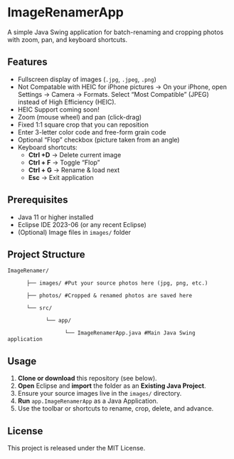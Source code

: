 # ImageRenamerApp

A simple Java Swing application for batch-renaming and cropping photos with zoom, pan, and keyboard shortcuts.

## Features

- Fullscreen display of images (`.jpg`, `.jpeg`, `.png`)
- Not Compatable with HEIC for iPhone pictures -> On your iPhone, open Settings → Camera → Formats.
Select “Most Compatible” (JPEG) instead of High Efficiency (HEIC).
- HEIC Support coming soon!
- Zoom (mouse wheel) and pan (click-drag)  
- Fixed 1:1 square crop that you can reposition  
- Enter 3-letter color code and free-form grain code  
- Optional “Flop” checkbox (picture taken from an angle)  
- Keyboard shortcuts:  
  - **Ctrl +D** → Delete current image  
  - **Ctrl + F** → Toggle “Flop”  
  - **Ctrl + G** → Rename & load next  
  - **Esc** → Exit application  

## Prerequisites

- Java 11 or higher installed  
- Eclipse IDE 2023-06 (or any recent Eclipse)  
- (Optional) Image files in `images/` folder  

## Project Structure

    ImageRenamer/

          ├── images/ #Put your source photos here (jpg, png, etc.)

          ├── photos/ #Cropped & renamed photos are saved here

          └── src/

                └── app/

                      └── ImageRenamerApp.java #Main Java Swing application

## Usage

1. **Clone or download** this repository (see below).  
2. **Open** Eclipse and **import** the folder as an **Existing Java Project**.  
3. Ensure your source images live in the `images/` directory.  
4. **Run** `app.ImageRenamerApp` as a Java Application.  
5. Use the toolbar or shortcuts to rename, crop, delete, and advance.

## License

This project is released under the MIT License.
